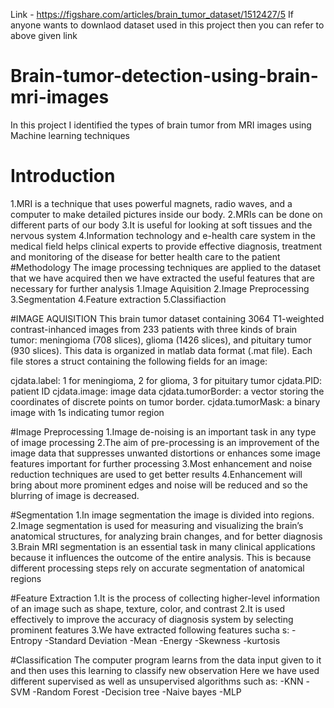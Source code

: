 Link - https://figshare.com/articles/brain_tumor_dataset/1512427/5
If anyone wants to downlaod dataset used in this project then you can refer to above given link
# Brain-tumor-detection-using-brain-mri-images
In this project I identified the types of brain tumor from MRI images using Machine learning techniques
# Introduction
1.MRI is a technique  that uses powerful magnets, radio waves, and a computer to make detailed pictures inside our body.
2.MRIs can be done on different parts of our body
3.It is useful for looking at soft tissues and the nervous system
4.Information  technology  and  e-health  care  system  in  the medical field helps clinical experts to provide effective diagnosis,
treatment and monitoring of the  disease  for  better  health  care  to  the  patient 
#Methodology
The image processing techniques are applied to the dataset that we have acquired then we have extracted the useful features that 
are necessary for further analysis
1.Image Aquisition
2.Image Preprocessing
3.Segmentation 
4.Feature extraction
5.Classifiaction

#IMAGE AQUISITION
This brain tumor dataset containing 3064 T1-weighted contrast-inhanced images
from 233 patients with three kinds of brain tumor: meningioma (708 slices), 
glioma (1426 slices), and pituitary tumor (930 slices).
This data is organized in matlab data format (.mat file). Each file stores a struct
containing the following fields for an image:

cjdata.label: 1 for meningioma, 2 for glioma, 3 for pituitary tumor
cjdata.PID: patient ID
cjdata.image: image data
cjdata.tumorBorder: a vector storing the coordinates of discrete points on tumor border.
cjdata.tumorMask: a binary image with 1s indicating tumor region

#Image Preprocessing
1.Image de-noising is an important task in any type of image processing
2.The aim of pre-processing is an improvement of the image data that suppresses unwanted distortions or enhances
some image features important for further processing
3.Most enhancement and noise reduction techniques are used to get better results
4.Enhancement will bring about more prominent edges and noise will be reduced and so the blurring of image is decreased. 

#Segmentation
1.In image segmentation the image is divided into regions. 
2.Image segmentation is used for measuring and visualizing the brain’s anatomical structures, for analyzing brain changes,
and for better diagnosis
3.Brain MRI segmentation is an essential task in many clinical applications because it influences the outcome of the entire analysis.
This is because different processing steps rely on accurate segmentation of anatomical regions

#Feature Extraction
1.It is the process of collecting higher-level information of an image such as shape, texture, color, and contrast
2.It is used effectively to improve the accuracy of diagnosis system by selecting prominent features
3.We have extracted following features sucha s:
        -Entropy
        -Standard Deviation
        -Mean
        -Energy
        -Skewness
        -kurtosis

#Classification
The computer program learns from the data input given to it and then uses this learning to classify new observation
Here we have used different supervised as well as unsupervised algorithms such as:
  -KNN
  -SVM
  -Random Forest
  -Decision tree
  -Naive bayes
  -MLP





